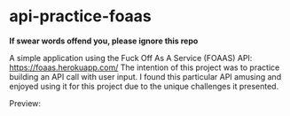 # api-practice-foaas
**If swear words offend you, please ignore this repo**

A simple application using the Fuck Off As A Service (FOAAS) API: https://foaas.herokuapp.com/
The intention of this project was to practice building an API call with user input. I found this particular API amusing and enjoyed using it for this project due to the unique challenges it presented.

Preview:
